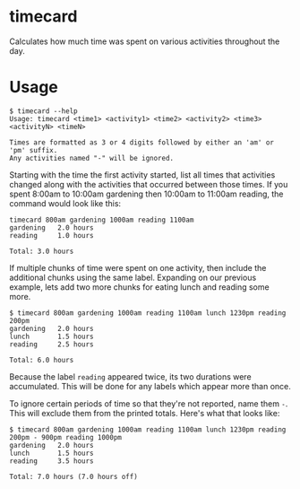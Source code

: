 # timecard

Calculates how much time was spent on various activities throughout the day.

# Usage

```
$ timecard --help
Usage: timecard <time1> <activity1> <time2> <activity2> <time3> <activityN> <timeN>

Times are formatted as 3 or 4 digits followed by either an 'am' or 'pm' suffix.
Any activities named "-" will be ignored.
```

Starting with the time the first activity started, list all times that activities changed along with the activities that occurred between those times. If you spent 8:00am to 10:00am gardening then 10:00am to 11:00am reading, the command would look like this:

```
timecard 800am gardening 1000am reading 1100am
gardening   2.0 hours
reading     1.0 hours

Total: 3.0 hours
```

If multiple chunks of time were spent on one activity, then include the additional chunks using the same label. Expanding on our previous example, lets add two more chunks for eating lunch and reading some more.

```
$ timecard 800am gardening 1000am reading 1100am lunch 1230pm reading 200pm
gardening   2.0 hours
lunch       1.5 hours
reading     2.5 hours

Total: 6.0 hours
```

Because the label `reading` appeared twice, its two durations were accumulated. This will be done for any labels which appear more than once.

To ignore certain periods of time so that they're not reported, name them `-`. This will exclude them from the printed totals. Here's what that looks like:

```
$ timecard 800am gardening 1000am reading 1100am lunch 1230pm reading 200pm - 900pm reading 1000pm
gardening   2.0 hours
lunch       1.5 hours
reading     3.5 hours

Total: 7.0 hours (7.0 hours off)
```
